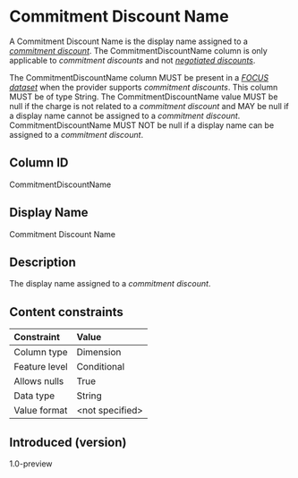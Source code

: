 # Commitment Discount Name

A Commitment Discount Name is the display name assigned to a [*commitment discount*](#glossary:commitment-discount). The CommitmentDiscountName column is only applicable to *commitment discounts* and not [*negotiated discounts*](#glossary:negotiated-discount).

The CommitmentDiscountName column MUST be present in a [*FOCUS dataset*](#glossary:FOCUS-dataset) when the provider supports *commitment discounts*. This column MUST be of type String. The CommitmentDiscountName value MUST be null if the charge is not related to a *commitment discount* and MAY be null if a display name cannot be assigned to a *commitment discount*. CommitmentDiscountName MUST NOT be null if a display name can be assigned to a *commitment discount*.

## Column ID

CommitmentDiscountName

## Display Name

Commitment Discount Name

## Description

The display name assigned to a *commitment discount*.

## Content constraints

| Constraint      | Value            |
|:----------------|:-----------------|
| Column type     | Dimension        |
| Feature level   | Conditional      |
| Allows nulls    | True             |
| Data type       | String           |
| Value format    | \<not specified> |

## Introduced (version)

1.0-preview
